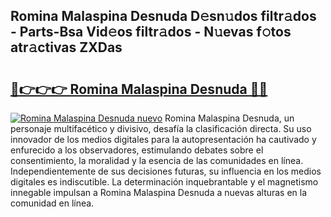 ## Romina Malaspina Desnuda D𝚎sn𝚞dos filtr𝚊dos - Parts-Bsa Vid𝚎os filtr𝚊dos - N𝚞evas f𝚘tos atr𝚊ctivas ZXDas

# <h2><a href="http://mb0lug.tromn.icu/?c=Romina+Malaspina+Desnuda">🔗👉👉👉 Romina Malaspina Desnuda 🔗🔗</a></h2>

[![Romina Malaspina Desnuda nuevo](https://i.imgur.com/pEAQMta.gif)](http://mb0lug.tromn.icu/?c=Romina+Malaspina+Desnuda)
Romina Malaspina Desnuda, un personaje multifacético y divisivo, desafía la clasificación directa. Su uso innovador de los medios digitales para la autopresentación ha cautivado y enfurecido a los observadores, estimulando debates sobre el consentimiento, la moralidad y la esencia de las comunidades en línea. Independientemente de sus decisiones futuras, su influencia en los medios digitales es indiscutible. La determinación inquebrantable y el magnetismo innegable impulsan a Romina Malaspina Desnuda a nuevas alturas en la comunidad en línea.
